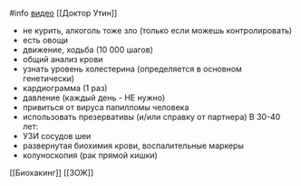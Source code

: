#info [видео](https://youtu.be/PZhnhbS3Epk?list=PLCv8AOQXBRhvR6Zo9pDhPOeyO-_hRDauA) [[Доктор Утин]]
- не курить, алкоголь тоже зло (только если можешь контролировать)
- есть овощи
- движение, ходьба (10 000 шагов)
- общий анализ крови
- узнать уровень холестерина (определяется в основном генетически)
- кардиограмма (1 раз)
- давление (каждый день - НЕ нужно)
- привиться от вируса папилломы человека
- использовать презервативы (и/или справку от партнера)
В 30-40 лет:
- УЗИ сосудов шеи
- развернутая биохимия крови, воспалительные маркеры
- колуноскопия (рак прямой кишки)

[[Биохакинг]]
[[ЗОЖ]]
